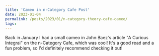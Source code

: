 ```yaml
---
title: 'Cameo in n-Category Cafe Post'
date: 2023-01-04
permalink: /posts/2023/01/n-category-theory-cafe-cameo/ 
tags:
---
```


Back in January I had a small cameo in John Baez's article "A Curious Integral" on the n-Category Cafe, which was cool! It's a good read and a fun problem, so I'd definitely recommend checking it out!
